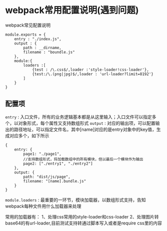 # webpack常用配置说明(遇到问题)

webpack常见配置说明

    module.exports = {
		entry : "./index.js",
		output : {
			path : __dirname,
			filename : "boundle.js"
		},
		module:{
			loaders :[
				{test : /\.css$/,loader :'style-loader!css-loader'},
				{test:/\.(png|jpg)$/,loader : 'url-loader?limit=8192'}
			]
		}
	}


## 配置项

``entry`` : 入口文件，所有的业务逻辑基本都是从这里输入；入口文件可以指定多个，以对象形式，每个属性又支持数组形式
``output`` : 对应的输出项，可以配置输出的路径地址，可以指定文件名，其中[name]对应的是entry对象中的key值，生成对应多个，如下所示

    {
	    entry: {
	        page1: "./page1",
	        //支持数组形式，将加载数组中的所有模块，但以最后一个模块作为输出
	        page2: ["./entry1", "./entry2"]
	    },
	    output: {
	        path: "dist/js/page",
	        filename: "[name].bundle.js"
	    }
	}

``module.loaders`` : 最重要的一环节，模块加载器，以数组形式支持，告知webpack每种文件用什么加载器来处理 

常用的加载器有：
1、处理css常用的style-loader和css-loader
2、处理图片转base64的有url-loader,目前测试支持转通过脚本写入或者是require css里的内容


